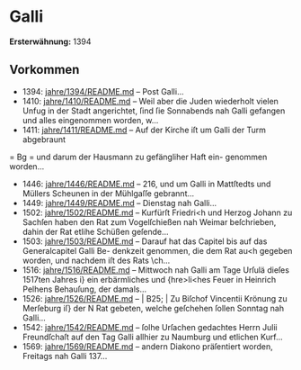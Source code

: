 # Galli

**Ersterwähnung:** 1394

## Vorkommen
- 1394: [jahre/1394/README.md](../jahre/1394/README.md) – Post
Galli...
- 1410: [jahre/1410/README.md](../jahre/1410/README.md) – Weil aber die Juden wiederholt vielen Unfug in der
Stadt angerichtet, ſind ſie Sonnabends nah Galli gefangen
und alles eingenommen worden, w...
- 1411: [jahre/1411/README.md](../jahre/1411/README.md) – Auf der Kirche iſt um Galli der Turm abgebraunt


= Bg =
und darum der Hausmann zu gefängliher Haft ein-
genommen worden...
- 1446: [jahre/1446/README.md](../jahre/1446/README.md) – 216, und
um Galli in Mattſtedts und Müllers Scheunen in der
Mühlgaſſe gebrannt...
- 1449: [jahre/1449/README.md](../jahre/1449/README.md) – Dienstag nah Galli...
- 1502: [jahre/1502/README.md](../jahre/1502/README.md) – Kurfürſt Friedri<h und Herzog Johann zu Sachſen
haben den Rat zum Vogelſchießen nah Weimar beſchrieben,
dahin der Rat etlihe Schüßen geſende...
- 1503: [jahre/1503/README.md](../jahre/1503/README.md) – Darauf
hat das Capitel bis auf das Generalcapitel Galli Be-
denkzeit genommen, die dem Rat au<h gegeben worden,
und nachdem iſt des Rats \ch...
- 1516: [jahre/1516/README.md](../jahre/1516/README.md) – Mittwoch nah Galli am Tage Urſulä dieſes 1517ten
Jahres i} ein erbärmliches und \{hre>li<hes Feuer in
Heinrich Pelhens Behauſung, der damals...
- 1526: [jahre/1526/README.md](../jahre/1526/README.md) – |
B25; |
Zu Biſchof Vincentii Krönung zu Merſeburg iſ} der
N Rat gebeten, welche geſchehen ſollen Sonntag nah Galli...
- 1542: [jahre/1542/README.md](../jahre/1542/README.md) – ſolhe Urſachen gedachtes Herrn Julii Freundſchaſt
auf den Tag Galli allhier zu Naumburg und etlichen
Kurf...
- 1569: [jahre/1569/README.md](../jahre/1569/README.md) – andern Diakono präſentiert
worden, Freitags nah Galli 137...

